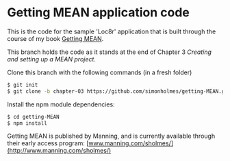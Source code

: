 Getting MEAN application code
=============================

This is the code for the sample 'Loc8r' application that is built through the course of my book [Getting MEAN](http://www.manning.com/sholmes/).

This branch holds the code as it stands at the end of Chapter 3 *Creating and setting up a MEAN project*.

Clone this branch with the following commands (in a fresh folder)
```sh
$ git init
$ git clone -b chapter-03 https://github.com/simonholmes/getting-MEAN.git
```
Install the npm module dependencies:
```sh
$ cd getting-MEAN
$ npm install
```
Getting MEAN is published by Manning, and is currently available through their early access program: [www.manning.com/sholmes/](http://www.manning.com/sholmes/)